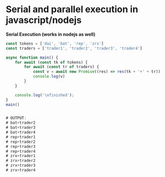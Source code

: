 # Serial and parallel execution in javascript/nodejs

**Serial Execution (works in nodejs as well)**

```js
const tokens = ['dai', 'bat', 'rep', 'zrx']
const traders = ['trader1', 'trader2', 'trader3', 'trader4']

async function main() {
	for await (const tk of tokens) {
		for await (const tr of traders) {
			const v = await new Promise((res) => res(tk + '+' + tr))
			console.log(v)
		}
	}

	console.log('\nfinished');
}
main()


# OUTPUT:
# bat+trader2
# bat+trader3
# bat+trader4
# rep+trader1
# rep+trader2
# rep+trader3
# rep+trader4
# zrx+trader1
# zrx+trader2
# zrx+trader3
# zrx+trader4
```

